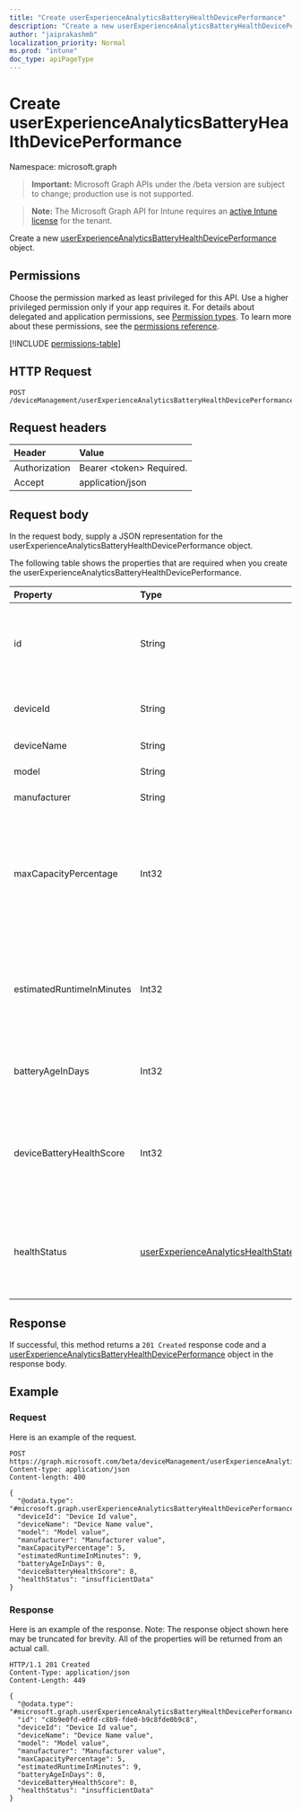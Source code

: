 ```yaml
---
title: "Create userExperienceAnalyticsBatteryHealthDevicePerformance"
description: "Create a new userExperienceAnalyticsBatteryHealthDevicePerformance object."
author: "jaiprakashmb"
localization_priority: Normal
ms.prod: "intune"
doc_type: apiPageType
---
```


# Create userExperienceAnalyticsBatteryHealthDevicePerformance

Namespace: microsoft.graph

> **Important:** Microsoft Graph APIs under the /beta version are subject to change; production use is not supported.

> **Note:** The Microsoft Graph API for Intune requires an [active Intune license](https://go.microsoft.com/fwlink/?linkid=839381) for the tenant.

Create a new [userExperienceAnalyticsBatteryHealthDevicePerformance](../resources/intune-devices-userexperienceanalyticsbatteryhealthdeviceperformance.md) object.

## Permissions
Choose the permission marked as least privileged for this API. Use a higher privileged permission only if your app requires it. For details about delegated and application permissions, see [Permission types](/graph/permissions-overview#permission-types). To learn more about these permissions, see the [permissions reference](/graph/permissions-reference).

<!-- { "blockType": "permissions", "name": "intune_devices_userexperienceanalyticsbatteryhealthdeviceperformance_create" } -->
[!INCLUDE [permissions-table](../includes/permissions/intune-devices-userexperienceanalyticsbatteryhealthdeviceperformance-create-permissions.md)]

## HTTP Request
<!-- {
  "blockType": "ignored"
}
-->
``` http
POST /deviceManagement/userExperienceAnalyticsBatteryHealthDevicePerformance
```

## Request headers
|Header|Value|
|:---|:---|
|Authorization|Bearer &lt;token&gt; Required.|
|Accept|application/json|

## Request body
In the request body, supply a JSON representation for the userExperienceAnalyticsBatteryHealthDevicePerformance object.

The following table shows the properties that are required when you create the userExperienceAnalyticsBatteryHealthDevicePerformance.

|Property|Type|Description|
|:---|:---|:---|
|id|String|The unique identifier of the user experience analytics battery health device performance object.|
|deviceId|String|The unique identifier of the device, Intune DeviceID.|
|deviceName|String|Device friendly name.|
|model|String|The model name of the device.|
|manufacturer|String|The manufacturer name of the device.|
|maxCapacityPercentage|Int32|Ratio of current capacity and design capacity of the battery with the lowest capacity. Unit in percentage and values range from 0-100. Valid values -2147483648 to 2147483647|
|estimatedRuntimeInMinutes|Int32|The estimated runtime of the device when the battery is fully charged. Unit in minutes. Valid values -2147483648 to 2147483647|
|batteryAgeInDays|Int32|Estimated battery age. Unit in days. Valid values -2147483648 to 2147483647|
|deviceBatteryHealthScore|Int32|A weighted average of a device’s maximum capacity score and runtime estimate score. Values range from 0-100. Valid values -2147483648 to 2147483647|
|healthStatus|[userExperienceAnalyticsHealthState](../resources/intune-devices-userexperienceanalyticshealthstate.md)|The overall battery health status of the device. Possible values are: `unknown`, `insufficientData`, `needsAttention`, `meetingGoals`, `unknownFutureValue`.|



## Response
If successful, this method returns a `201 Created` response code and a [userExperienceAnalyticsBatteryHealthDevicePerformance](../resources/intune-devices-userexperienceanalyticsbatteryhealthdeviceperformance.md) object in the response body.

## Example

### Request
Here is an example of the request.
``` http
POST https://graph.microsoft.com/beta/deviceManagement/userExperienceAnalyticsBatteryHealthDevicePerformance
Content-type: application/json
Content-length: 400

{
  "@odata.type": "#microsoft.graph.userExperienceAnalyticsBatteryHealthDevicePerformance",
  "deviceId": "Device Id value",
  "deviceName": "Device Name value",
  "model": "Model value",
  "manufacturer": "Manufacturer value",
  "maxCapacityPercentage": 5,
  "estimatedRuntimeInMinutes": 9,
  "batteryAgeInDays": 0,
  "deviceBatteryHealthScore": 8,
  "healthStatus": "insufficientData"
}
```

### Response
Here is an example of the response. Note: The response object shown here may be truncated for brevity. All of the properties will be returned from an actual call.
``` http
HTTP/1.1 201 Created
Content-Type: application/json
Content-Length: 449

{
  "@odata.type": "#microsoft.graph.userExperienceAnalyticsBatteryHealthDevicePerformance",
  "id": "c8b9e0fd-e0fd-c8b9-fde0-b9c8fde0b9c8",
  "deviceId": "Device Id value",
  "deviceName": "Device Name value",
  "model": "Model value",
  "manufacturer": "Manufacturer value",
  "maxCapacityPercentage": 5,
  "estimatedRuntimeInMinutes": 9,
  "batteryAgeInDays": 0,
  "deviceBatteryHealthScore": 8,
  "healthStatus": "insufficientData"
}
```
